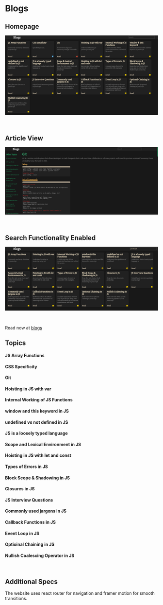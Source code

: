 # Blogs

## Homepage

<p align="center">
    <img src="./public/images/ss1.png">
</p>

<br>

## Article View

<p align="center">
    <img src="./public/images/ss2.png">
</p>

<br>

## Search Functionality Enabled

<p align="center">
    <img src="./public/images/ss3.png">
</p>

<br>
<p>
    Read now at
    <a href="https://blogs-ssk.netlify.app/">blogs</a>
</p>

## Topics

#### JS Array Functions

#### CSS Specificity

#### Git

#### Hoisting in JS with var

#### Internal Working of JS Functions

#### window and this keyword in JS

#### undefined vs not defined in JS

#### JS is a loosely typed language

#### Scope and Lexical Environment in JS

#### Hoisting in JS with let and const

#### Types of Errors in JS

#### Block Scope & Shadowing in JS

#### Closures in JS

#### JS Interview Questions

#### Commonly used jargons in JS

#### Callback Functions in JS

#### Event Loop in JS

#### Optioinal Chaining in JS

#### Nullish Coalescing Operator in JS

<br>

## Additional Specs

<p>
    The website uses react router for navigation and framer motion for smooth transitions.
</p>
